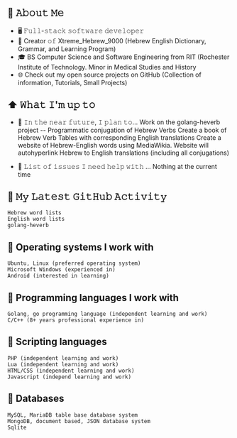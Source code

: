 ## :book: 𝙰𝚋𝚘𝚞𝚝 𝙼𝚎
- 🖥 𝙵𝚞𝚕𝚕-𝚜𝚝𝚊𝚌𝚔 𝚜𝚘𝚏𝚝𝚠𝚊𝚛𝚎 𝚍𝚎𝚟𝚎𝚕𝚘𝚙𝚎𝚛
- 💼 Creator 𝚘𝚏 Xtreme_Hebrew_9000 (Hebrew English Dictionary, Grammar, and Learning Program)
- 🎓 BS Computer Science and Software Engineering from RIT (Rochester Institute of Technology.  Minor in Medical Studies and History
- 🌐 Check out my open source projects on GitHub (Collection of information, Tutorials, Small Projects)

## ⬆ 𝚆𝚑𝚊𝚝 𝙸'𝚖 𝚞𝚙 𝚝𝚘
- 🎯 𝙸𝚗 𝚝𝚑𝚎 𝚗𝚎𝚊𝚛 𝚏𝚞𝚝𝚞𝚛𝚎, 𝙸 𝚙𝚕𝚊𝚗 𝚝𝚘...
	Work on the golang-heverb project -- Programmatic conjugation of Hebrew Verbs
	Create a book of Hebrew Verb Tables with corresponding English translations
	Create a website of Hebrew-English words using MediaWikia.  Website will autohyperlink Hebrew to English translations (including all conjugations)
	
- 🤔 𝙻𝚒𝚜𝚝 𝚘𝚏 𝚒𝚜𝚜𝚞𝚎𝚜 𝙸 𝚗𝚎𝚎𝚍 𝚑𝚎𝚕𝚙 𝚠𝚒𝚝𝚑 ...
	Nothing at the current time
	
## 🔔 𝙼𝚢 𝙻𝚊𝚝𝚎𝚜𝚝 𝙶𝚒𝚝𝙷𝚞𝚋 𝙰𝚌𝚝𝚒𝚟𝚒𝚝𝚢
	Hebrew word lists
	English word lists
	golang-heverb
	
## 📕 Operating systems I work with 
	Ubuntu, Linux (preferred operating system)
	Microsoft Windows (experienced in)
	Android (interested in learning)
	
## 🔧 Programming languages I work with
	Golang, go programming language (independent learning and work)
	C/C++ (8+ years professional experience in)
	
## 🔩 Scripting languages
	PHP (independent learning and work)
	Lua (independent learning and work)
	HTML/CSS (independent learning and work)
	Javascript (independ learning and work)
	
## 🔩 Databases
	MySQL, MariaDB table base database system
	MongoDB, document based, JSON database system
	Sqlite
	





